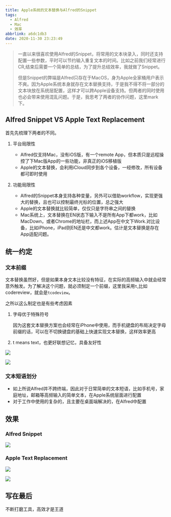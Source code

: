 ```yaml
---
title: Apple系统的文本替换与Alfred的Snippet
tags:
  - Alfred
  - Mac
  - 效率
abbrlink: a6dc1db3
date: 2020-11-30 23:23:49
---
```

> 一直以来很喜欢使用Alfred的Snippet，将常用的文本块录入，同时还支持配置一些参数，平时可以节约输入重复文本的时间。比如之前我们经常进行CR,结束后需要一个简单的总结，为了提升总结效率，我就做了Snippet。
> 
> 但是Snippet的弊端是Alfred只存在于MacOS，身为Apple全家桶用户表示不爽。因为Apple系统本身就存在文本替换支持，于是我不得不将一部分的文本块放在系统层配置，这样才可以跨Apple设备支持。但两者的同时使用也必会带来使用混乱问题。于是，我思考了两者的协作问题，这里mark下。

## Alfred Snippet VS Apple Text Replacement
首先先梳理下两者的不同。

1. 平台局限性
	
	- Alfred仅支持Mac，没有iOS版，有一个remote App，但本质只是远程操控了下Mac版App的一些功能，非真正的iOS移植版
	- Apple的文本替换，会利用iCloud同步到各个设备，一经修改，所有设备都可即时使用
2. 功能局限性
	- Alfred的Snippet本身支持各种变量，另外可以借助workflow，实现更强大的替换，且也可以控制最终光标的位置，总之强大
	- Apple的文本替换就比较简单，仅仅只是字符串之间的替换
	- Mac系统上，文本替换在EN状态下输入不是所有App下都work，比如MacDown，或者Chrome的地址栏，而上述App在中文下Work.对比设备，比如iPhone，iPad则EN还是中文都work。估计是文本替换是存在App适配问题。

## 统一约定

### 文本前缀

文本替换虽然好，但是如果本身文本比较没有特征，在实际的高频输入中就会经常意外触发。为了解决这个问题，就必须制定一个前缀，这里我采用`t`,比如codereview，就会是`tcodeview`。

之所以这么制定也是有些考虑因素

1. 字母优于特殊符号
	
	因为这套文本替换方案也会经常在iPhone中使用，而手机键盘的布局决定字母前缀的话，可以在不切换键盘的基础上快速实现文本替换，这样效率更高
2. t means text，也更好联想记忆，具备友好性

![](https://static.1991421.cn/2020/2020-11-30-235158.jpeg)


![](https://static.1991421.cn/2020/2020-12-01-000153.jpeg)


### 文本短语划分

- 如上所说Alfred并不跨终端，因此对于日常简单的文本短语，比如手机号，家庭地址，邮箱等高频输入的简单文本，在Apple系统层面进行配置
- 对于工作中使用的复杂的，且主要在桌面端解决的，在Alfred中配置

## 效果

### Alfred Snippet
	
![](https://static.1991421.cn/2020/2020-11-30-233141.gif)

### Apple Text Replacement

![](https://static.1991421.cn/2020/2020-12-01-000442.gif)


![](https://static.1991421.cn/2020/2020-12-01-093551.gif)


## 写在最后

不断打磨工具，高效才是王道






